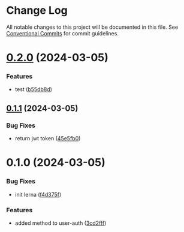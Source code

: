 # Change Log

All notable changes to this project will be documented in this file.
See [Conventional Commits](https://conventionalcommits.org) for commit guidelines.

# [0.2.0](https://github.com/Iustin-Burlacu/init-lerna/compare/v0.1.2...v0.2.0) (2024-03-05)


### Features

* test ([b55db8d](https://github.com/Iustin-Burlacu/init-lerna/commit/b55db8d6ebacf5414d7f2b299efc1b568666e134))





## [0.1.1](https://github.com/Iustin-Burlacu/init-lerna/compare/v0.1.0...v0.1.1) (2024-03-05)


### Bug Fixes

* return jwt token ([45e5fb0](https://github.com/Iustin-Burlacu/init-lerna/commit/45e5fb0625d05a166b606a4ba2450375b13cf3a0))





# 0.1.0 (2024-03-05)


### Bug Fixes

* init lerna ([f4d375f](https://github.com/Iustin-Burlacu/init-lerna/commit/f4d375fe1e2f821baee883937bcc8ab0403e7a54))


### Features

* added method to user-auth ([3cd2fff](https://github.com/Iustin-Burlacu/init-lerna/commit/3cd2fff0ef4ab36f67a46887729fdbcd161263c0))

